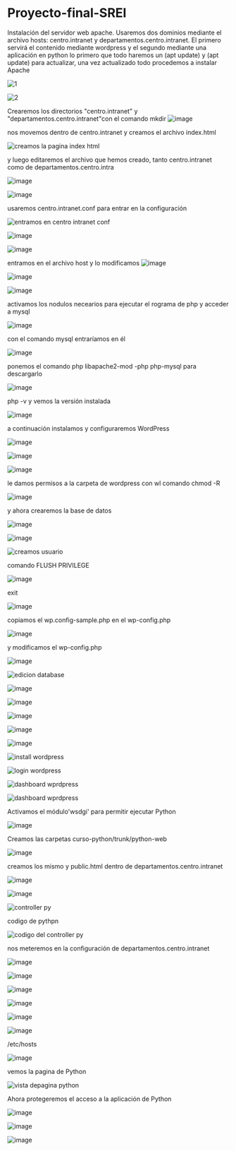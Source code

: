 # Proyecto-final-SREI

Instalación del servidor web apache. Usaremos dos dominios mediante el archivo hosts: 
centro.intranet y departamentos.centro.intranet. El primero servirá el contenido mediante wordpress y el segundo mediante una aplicación en python 
lo primero que todo haremos un (apt update) y (apt update) para actualizar, una vez actualizado todo procedemos a instalar Apache 

![1](https://github.com/fabiipr/Proyecto-final-SREI/assets/91718499/4e29ac21-9879-4ae0-808c-99a8a32bff8b)

![2](https://github.com/fabiipr/Proyecto-final-SREI/assets/91718499/465d0529-9708-4273-ba98-3cfd4e2eef76)

Crearemos los directorios "centro.intranet" y "departamentos.centro.intranet"con el comando mkdir 
![image](https://github.com/fabiipr/Proyecto-final-SREI/assets/91718499/584a4562-a542-4377-bc59-9ed3f10edc9d)

nos movemos dentro de centro.intranet y creamos el archivo index.html 

![creamos la pagina index html](https://github.com/fabiipr/Proyecto-final-SREI/assets/91718499/70911d66-927c-4231-a0eb-4f693f42b704)

y luego editaremos el archivo que hemos creado, tanto centro.intranet como de departamentos.centro.intra

![image](https://github.com/fabiipr/Proyecto-final-SREI/assets/91718499/2b878223-ee7c-48c6-b88b-b74778a26e00)

![image](https://github.com/fabiipr/Proyecto-final-SREI/assets/91718499/f594c26b-80da-4f63-87fe-a5636c2bf064)

usaremos centro.intranet.conf para entrar en la configuración 

![entramos en centro intranet conf](https://github.com/fabiipr/Proyecto-final-SREI/assets/91718499/48dd9717-0223-4022-97e6-a0fbd6c34773)

![image](https://github.com/fabiipr/Proyecto-final-SREI/assets/91718499/b05cfcc9-4e7c-416e-ac73-411db2eecb88)

![image](https://github.com/fabiipr/Proyecto-final-SREI/assets/91718499/16b01c59-17f1-435e-8bfc-cb7f093bebb3)

entramos en el archivo host y lo modificamos 
![image](https://github.com/fabiipr/Proyecto-final-SREI/assets/91718499/180cd7e6-1d9c-491f-8e52-325f92d3693b)

![image](https://github.com/fabiipr/Proyecto-final-SREI/assets/91718499/dbe67488-00f0-4851-bec7-711833986d15)

![image](https://github.com/fabiipr/Proyecto-final-SREI/assets/91718499/df2ca30e-909d-475d-aae2-637bf021e36f)

activamos los nodulos necearios para ejecutar el rograma de php y acceder a mysql 

![image](https://github.com/fabiipr/Proyecto-final-SREI/assets/91718499/64323203-1469-4475-9cc9-0651f3985a0e)

con el comando mysql entraríamos en él 

![image](https://github.com/fabiipr/Proyecto-final-SREI/assets/91718499/98df4859-0ab1-4fe9-9bc4-5efa2e752c62)

ponemos el comando php libapache2-mod -php php-mysql para descargarlo 

![image](https://github.com/fabiipr/Proyecto-final-SREI/assets/91718499/6a723ffc-9e95-449b-8f37-e8e60fd4175a)

php -v y vemos la versión instalada 

![image](https://github.com/fabiipr/Proyecto-final-SREI/assets/91718499/ace3f6c3-c8a4-49db-8b67-6151c6ea8f29)

a continuación instalamos y configuraremos WordPress

![image](https://github.com/fabiipr/Proyecto-final-SREI/assets/91718499/4dad06ad-83f0-4c62-aae9-15adc5e361ad)

![image](https://github.com/fabiipr/Proyecto-final-SREI/assets/91718499/1f001d3c-b426-4033-9f47-736f01a718da)

![image](https://github.com/fabiipr/Proyecto-final-SREI/assets/91718499/fc63748f-c4a3-42a5-aec8-c4aa972f2ef2)

le damos permisos a la carpeta de wordpress con wl comando chmod -R 

![image](https://github.com/fabiipr/Proyecto-final-SREI/assets/91718499/813d0b95-5a8b-4497-98b9-829f0ec78125)

y ahora crearemos la base de datos 

![image](https://github.com/fabiipr/Proyecto-final-SREI/assets/91718499/4f82a9d1-1657-42a0-9d18-2487c2a4aa20)

![image](https://github.com/fabiipr/Proyecto-final-SREI/assets/91718499/d0f2719d-285b-40a7-9398-73a005eb3b81)

![creamos usuario](https://github.com/fabiipr/Proyecto-final-SREI/assets/91718499/d511d3b4-06bf-422f-8cff-d501eba9192a)

comando FLUSH PRIVILEGE 

![image](https://github.com/fabiipr/Proyecto-final-SREI/assets/91718499/12c582c3-e0c2-4123-8471-c0a44271e2f1)

exit

![image](https://github.com/fabiipr/Proyecto-final-SREI/assets/91718499/336d91e8-fb97-4742-bc84-ea565d5ba331)

copiamos el wp.config-sample.php en el wp-config.php

![image](https://github.com/fabiipr/Proyecto-final-SREI/assets/91718499/487a151d-a3f6-4dc1-9473-0e70b60c6786)

y modificamos el wp-config.php

![image](https://github.com/fabiipr/Proyecto-final-SREI/assets/91718499/83efea63-7ac4-43c0-9ae9-e4ad6fa40e64)

![edicion database](https://github.com/fabiipr/Proyecto-final-SREI/assets/91718499/3368532a-9646-425a-be33-387936a34fdc)

![image](https://github.com/fabiipr/Proyecto-final-SREI/assets/91718499/1c62e2bc-c037-4128-9fc5-439be83868c3)

![image](https://github.com/fabiipr/Proyecto-final-SREI/assets/91718499/39663fb1-f750-4895-bcb6-81192b5262d2)

![image](https://github.com/fabiipr/Proyecto-final-SREI/assets/91718499/303e511c-2500-46e1-a5ba-ef584c790fc4)

![image](https://github.com/fabiipr/Proyecto-final-SREI/assets/91718499/e5af1ae7-d41b-463f-b669-52ee48805a29)

![image](https://github.com/fabiipr/Proyecto-final-SREI/assets/91718499/b3719eb5-a2ee-4b21-861a-a02ee484e93d)

![install wordpress](https://github.com/fabiipr/Proyecto-final-SREI/assets/91718499/333f3ee9-ae59-4a87-94c5-2f50cad90132)

![login wordpress](https://github.com/fabiipr/Proyecto-final-SREI/assets/91718499/e0dc2745-477c-4e97-83a6-444ab927267a)

![dashboard wprdpress](https://github.com/fabiipr/Proyecto-final-SREI/assets/91718499/f87fd476-13cf-4a25-8f26-3b1ca1ce17c2)


![dashboard wprdpress](https://github.com/fabiipr/Proyecto-final-SREI/assets/91718499/5ec75726-790a-4e23-a2d5-24e27586ed98)

Activamos el módulo'wsdgi' para permitir ejecutar Python 

![image](https://github.com/fabiipr/Proyecto-final-SREI/assets/91718499/d0b5ffa1-f686-4ea7-92a4-ed10f1bb2ac4)

Creamos las carpetas curso-python/trunk/python-web 

![image](https://github.com/fabiipr/Proyecto-final-SREI/assets/91718499/c9f4ba71-9810-4e1c-96a2-f04215d0302f)

creamos los mismo y public.html  dentro de departamentos.centro.intranet

![image](https://github.com/fabiipr/Proyecto-final-SREI/assets/91718499/931d9e5f-f9cb-4164-bb32-4da9e194bf48)

![image](https://github.com/fabiipr/Proyecto-final-SREI/assets/91718499/cf65b36d-7a0f-4692-b640-d3cdad2cc09c)

![controller py](https://github.com/fabiipr/Proyecto-final-SREI/assets/91718499/38ea2db1-fbd7-4c71-9e19-f7fcb67787f0)

codigo de pythpn 

![codigo del controller py](https://github.com/fabiipr/Proyecto-final-SREI/assets/91718499/d7008651-86ad-42fc-8ee9-576ab9b3c7f8)

nos meteremos en la configuración de departamentos.centro.intranet 

![image](https://github.com/fabiipr/Proyecto-final-SREI/assets/91718499/9a56d136-1e21-4ae8-b9a2-b58a60a35a9f)

![image](https://github.com/fabiipr/Proyecto-final-SREI/assets/91718499/75c89d69-57c7-447e-bed2-6dee87cb8c79)

![image](https://github.com/fabiipr/Proyecto-final-SREI/assets/91718499/fbd32770-dc18-4f2a-ac4d-9cb237a08e14)

![image](https://github.com/fabiipr/Proyecto-final-SREI/assets/91718499/07811ed3-5da8-4e78-9eee-63ad29ba6af4)

![image](https://github.com/fabiipr/Proyecto-final-SREI/assets/91718499/5c5b91a5-7b0f-4b4e-8f31-4a4c0d6df50b)

![image](https://github.com/fabiipr/Proyecto-final-SREI/assets/91718499/aed5c5ac-5ebf-4a82-890f-e7d516246c4b)

/etc/hosts 

![image](https://github.com/fabiipr/Proyecto-final-SREI/assets/91718499/1a5940de-5a9d-4e99-91f4-70b97e90558f)

vemos la pagina de Python 

![vista depagina python](https://github.com/fabiipr/Proyecto-final-SREI/assets/91718499/a2c75221-d209-43e6-a924-e89dc6338945)

Ahora protegeremos el acceso a la aplicación de Python 

![image](https://github.com/fabiipr/Proyecto-final-SREI/assets/91718499/1ad43445-d9e2-46ce-8234-bdc54fcf3287)

![image](https://github.com/fabiipr/Proyecto-final-SREI/assets/91718499/d203bf71-e5cd-4d65-b95f-b009166f2764)

![image](https://github.com/fabiipr/Proyecto-final-SREI/assets/91718499/b625adc8-ccda-48ec-97a5-4f5112fcca9e)
